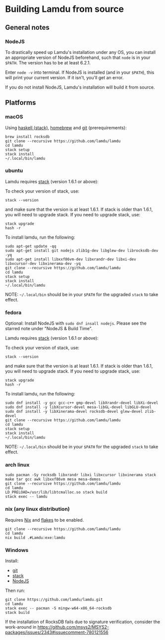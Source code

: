 # Building Lamdu from source

## General notes

### NodeJS

To drastically speed up Lamdu's installation under any OS, you can install an appropriate version of NodeJS beforehand, such that `node` is in your `$PATH`. The version has to be at least 6.2.1.

Enter `node -v` into terminal. If NodeJS is installed (and in your `$PATH`), this will print your current version. If it isn't, you'll get an error.

If you do not install NodeJS, Lamdu's installation will build it from source.

## Platforms

### macOS

Using [haskell (stack)](https://www.haskell.org/downloads/), [homebrew](http://brew.sh/) and [git](https://git-scm.com/) (prerequirements):

```shell
brew install rocksdb
git clone --recursive https://github.com/lamdu/lamdu
cd lamdu
stack setup
stack install
~/.local/bin/lamdu
```

### ubuntu

Lamdu requires [stack](https://github.com/commercialhaskell/stack/releases) (version 1.6.1 or above):

To check your version of stack, use:

```shell
stack --version
```

and make sure that the version is at least 1.6.1. If stack is older than 1.6.1, you will need to upgrade stack. If you need to upgrade stack, use:

```shell
stack upgrade
hash -r
```

To install lamdu, run the following:

```shell
sudo apt-get update -qq
sudo apt-get install git nodejs zlib1g-dev libglew-dev librocksdb-dev -yq
sudo apt-get install libxxf86vm-dev libxrandr-dev libxi-dev libxcursor-dev libxinerama-dev -yq
git clone --recursive https://github.com/lamdu/lamdu
cd lamdu
stack setup
stack install
~/.local/bin/lamdu
```

NOTE: `~/.local/bin` should be in your `$PATH` for the upgraded `stack` to take effect.


### fedora

Optional: Install NodeJS with `sudo dnf insall nodejs`.
Please see the starred note under "NodeJS & Build Time".

Lamdu requires [stack](https://github.com/commercialhaskell/stack/releases) (version 1.6.1 or above):

To check your version of stack, use:

```shell
stack --version
```

and make sure that the version is at least 1.6.1. If stack is older than 1.6.1, you will need to upgrade stack. If you need to upgrade stack, use:

```shell
stack upgrade
hash -r
```
To install lamdu, run the following:

```shell
sudo dnf install -y gcc gcc-c++ gmp-devel libXrandr-devel libXi-devel
sudo dnf install -y libXcursor-devel mesa-libGL-devel libGLU-devel
sudo dnf install -y libXinerama-devel rocksdb-devel glew-devel zlib-devel
git clone --recursive https://github.com/lamdu/lamdu
cd lamdu
stack setup
stack install
~/.local/bin/lamdu
```

NOTE: `~/.local/bin` should be in your `$PATH` for the upgraded `stack` to take effect.

### arch linux

```shell
sudo pacman -Sy rocksdb libxrandr libxi libxcursor libxinerama stack make tar gcc awk libxxf86vm mesa mesa-demos
git clone --recursive https://github.com/lamdu/lamdu
cd lamdu
LD_PRELOAD=/usr/lib/libtcmalloc.so stack build
stack exec -- lamdu
```

### nix (any linux distribution)

Requires [Nix](https://nixos.org/nix/) and [flakes](https://nixos.wiki/wiki/flakes) to be enabled.

```shell
git clone --recursive https://github.com/lamdu/lamdu
cd lamdu
nix build .#Lamdu:exe:lamdu
```

### Windows

Install:

* [git](https://git-scm.com/)
* [stack](https://haskellstack.org/)
* [NodeJS](https://nodejs.org/en/)

Then run:

```shell
git clone https://github.com/lamdu/lamdu.git
cd lamdu
stack exec -- pacman -S mingw-w64-x86_64-rocksdb
stack build
```

If the installation of RocksDB fails due to signature verification, consider the work-around in https://github.com/msys2/MSYS2-packages/issues/2343#issuecomment-780121556
